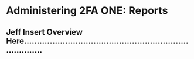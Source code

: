 # Administering 2FA ONE: Reports

## Jeff Insert Overview Here..............................................................................